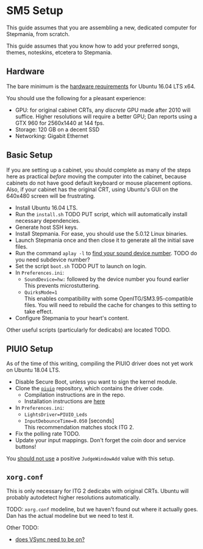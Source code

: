 # SM5 Setup
This guide assumes that you are assembling a new, dedicated computer for Stepmania, from scratch.

This guide assumes that you know how to add your preferred songs, themes, noteskins, etcetera to Stepmania.

## Hardware
The bare minimum is the [hardware requirements](https://help.ubuntu.com/community/Installation/SystemRequirements) for Ubuntu 16.04 LTS x64.

You should use the following for a pleasant experience:

* GPU: for original cabinet CRTs, any _discrete_ GPU made after 2010 will suffice. Higher resolutions will require a better GPU; Dan reports using a GTX 960 for 2560x1440 at 144 fps.
* Storage: 120 GB on a decent SSD
* Networking: Gigabit Ethernet

## Basic Setup
If you are setting up a cabinet, you should complete as many of the steps here as practical _before_ moving the computer into the cabinet, because cabinets do not have good default keyboard or mouse placement options. Also, if your cabinet has the original CRT, using Ubuntu's GUI on the 640x480 screen will be frustrating.

* Install Ubuntu 16.04 LTS.
* Run the `install.sh` TODO PUT script, which will automatically install necessary dependencies.
* Generate host SSH keys.
* Install Stepmania. For ease, you should use the 5.0.12 Linux binaries.
* Launch Stepmania once and then close it to generate all the initial save files.
* Run the command `aplay -l` to [find your sound device number](https://askubuntu.com/questions/22031/what-are-my-audio-devices). TODO do you need subdevice number?
* Set the script `boot.sh` TODO PUT to launch on login.
* In `Preferences.ini`:
	* `SoundDevice=hw:` followed by the device number you found earlier 
	This prevents microstuttering.
	* `QuirksMode=1`  
	This enables compatibility with some OpenITG/SM3.95-compatible files. You will need to rebuild the cache for changes to this setting to take effect.
* Configure Stepmania to your heart's content.

Other useful scripts (particularly for dedicabs) are located TODO.

## PIUIO Setup
As of the time of this writing, compiling the PIUIO driver does not yet work on Ubuntu 18.04 LTS.

* Disable Secure Boot, unless you want to sign the kernel module.
* Clone the [`piuio`](https://github.com/djpohly/piuio) repository, which contains the driver code.
	* Compilation instructions are in the repo.
	* Installation instructions are [here](https://askubuntu.com/questions/299676)
* In `Preferences.ini`:
	* `LightsDriver=PIUIO_Leds`
	* `InputDebounceTime=0.050` \[seconds]  
	This recommendation matches stock ITG 2.
* Fix the polling rate TODO.
* Update your input mappings. Don't forget the coin door and service buttons!

You [should not use](http://aaronin.jp/boards/viewtopic.php?t=9459) a positive `JudgeWindowAdd` value with this setup.

## `xorg.conf`
This is only necessary for ITG 2 dedicabs with original CRTs. Ubuntu will probably autodetect higher resolutions automatically.

TODO: `xorg.conf` modeline, but we haven't found out where it actually goes. Dan has the actual modeline but we need to test it.

Other TODO:
* [does VSync need to be on?](https://www.stepmania.com/forums/general-questions/show/536)
